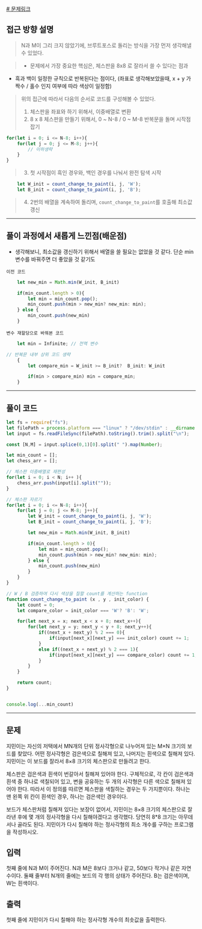 
[# 문제링크](https://www.acmicpc.net/problem/1018)

## 접근 방향 설명

> N과 M이 그리 크지 않았기에, 브루트포스로 돌리는 방식을 가장 먼저 생각해낼 수 있었다. 

> - 문제에서 가장 중요한 핵심은, 체스판을 8x8 로 잘라서 쓸 수 있다는 점과 
- 흑과 백이 일정한 규칙으로 반복된다는 점이다, (좌표로 생각해보았을때, x + y 가 짝수 / 홀수 인지 여부에 따라 색상이 일정함)

> 위의 접근에 따라서 다음의 순서로 코드를 구성해볼 수 있었다. 
> 1) 체스판을 좌표와 하기 위해서, 이중배열로 변환 
> 2) 8 x 8 체스판을 만들기 위해서, 0 ~ N-8 / 0 ~ M-8 반복문을 돌며 시작점 잡기 
```js
for(let i = 0; i <= N-8; i++){
    for(let j = 0; j <= M-8; j++){
        // 이하생략 
    }
}
```
> 3) 첫 시작점이 흑인 경우와, 백인 경우를 나눠서 완전 탐색 시작 
```js 
    let W_init = count_change_to_paint(i, j, 'W');
    let B_init = count_change_to_paint(i, j, 'B');
```
> 4) 2번의 배열을 계속하여 돌리며, `count_change_to_paint`를 호출해 최소값 갱신 


---

## 풀이 과정에서 새롭게 느낀점(배운점)

- 생각해보니, 최소값을 갱신하기 위해서 배열을 쓸 필요는 없었을 것 같다. 
단순 min 변수를 바꿔주면 더 좋았을 것 같기도 

`이전 코드` 
```js
    let new_min = Math.min(W_init, B_init)

    if(min_count.length > 0){
        let min = min_count.pop();
        min_count.push(min > new_min? new_min: min);
    } else {
        min_count.push(new_min)
    }

```

`변수 재할당으로 바꿔본 코드`
```js   
    let min = Infinite; // 전역 변수 

// 반복문 내부 상위 코드 생략 
    {
        let compare_min = W_init >= B_init?  B_init: W_init

        if(min > compare_min) min = compare_min;
    }
```


---

## 풀이 코드

```js
let fs = require("fs");
let filePath = process.platform === "linux" ? "/dev/stdin" : __dirname + "/input.txt";
let input = fs.readFileSync(filePath).toString().trim().split("\n");

const [N,M] = input.splice(0,1)[0].split(" ").map(Number);

let min_count = [];
let chess_arr = [];

// 체스판 이중배열로 재편성
for(let i = 0; i < N; i++ ){
    chess_arr.push(input[i].split(""));
}

// 체스판 자르기 
for(let i = 0; i <= N-8; i++){
    for(let j = 0; j <= M-8; j++){
        let W_init = count_change_to_paint(i, j, 'W');
        let B_init = count_change_to_paint(i, j, 'B');

        let new_min = Math.min(W_init, B_init)

        if(min_count.length > 0){
            let min = min_count.pop();
            min_count.push(min > new_min? new_min: min);
        } else {
            min_count.push(new_min)
        }
    }
}

// W / B 검증하여 다시 색상을 칠할 count를 계산하는 function 
function count_change_to_paint (x , y , init_color) {
    let count = 0;
    let compare_color = init_color === 'W'? 'B': 'W';

    for(let next_x = x; next_x < x + 8; next_x++){
        for(let next_y = y; next_y < y + 8; next_y++){
            if((next_x + next_y) % 2 === 0){
                if(input[next_x][next_y] === init_color) count += 1;
            }
            else if((next_x + next_y) % 2 === 1){
                if(input[next_x][next_y] === compare_color) count += 1;
            }
        }
    }

    return count;
}


console.log(...min_count)
```

---


## 문제
지민이는 자신의 저택에서 MN개의 단위 정사각형으로 나누어져 있는 M×N 크기의 보드를 찾았다. 어떤 정사각형은 검은색으로 칠해져 있고, 나머지는 흰색으로 칠해져 있다. 지민이는 이 보드를 잘라서 8×8 크기의 체스판으로 만들려고 한다.

체스판은 검은색과 흰색이 번갈아서 칠해져 있어야 한다. 구체적으로, 각 칸이 검은색과 흰색 중 하나로 색칠되어 있고, 변을 공유하는 두 개의 사각형은 다른 색으로 칠해져 있어야 한다. 따라서 이 정의를 따르면 체스판을 색칠하는 경우는 두 가지뿐이다. 하나는 맨 왼쪽 위 칸이 흰색인 경우, 하나는 검은색인 경우이다.

보드가 체스판처럼 칠해져 있다는 보장이 없어서, 지민이는 8×8 크기의 체스판으로 잘라낸 후에 몇 개의 정사각형을 다시 칠해야겠다고 생각했다. 당연히 8*8 크기는 아무데서나 골라도 된다. 지민이가 다시 칠해야 하는 정사각형의 최소 개수를 구하는 프로그램을 작성하시오.

## 입력
첫째 줄에 N과 M이 주어진다. N과 M은 8보다 크거나 같고, 50보다 작거나 같은 자연수이다. 둘째 줄부터 N개의 줄에는 보드의 각 행의 상태가 주어진다. B는 검은색이며, W는 흰색이다.

## 출력
첫째 줄에 지민이가 다시 칠해야 하는 정사각형 개수의 최솟값을 출력한다.